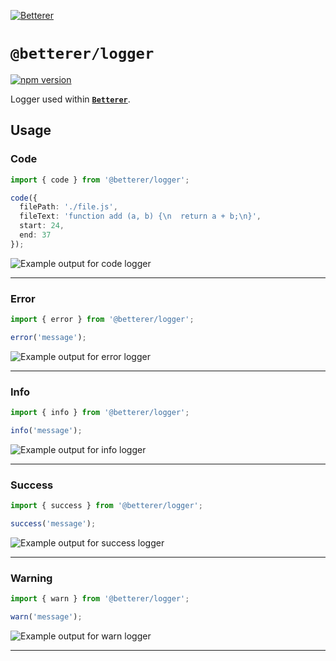 [![Betterer](https://github.com/phenomnomnominal/betterer/blob/master/docs/logo.png)](https://phenomnomnominal.github.io/betterer/)

# `@betterer/logger`

[![npm version](https://img.shields.io/npm/v/@betterer/logger.svg)](https://www.npmjs.com/package/@betterer/logger)

Logger used within [**`Betterer`**](https://github.com/phenomnomnominal/betterer).

## Usage

### Code

```typescript
import { code } from '@betterer/logger';

code({
  filePath: './file.js',
  fileText: 'function add (a, b) {\n  return a + b;\n}',
  start: 24,
  end: 37
});
```

![Example output for code logger](/packages/logger/images/code.png?raw=true)

---

### Error

```typescript
import { error } from '@betterer/logger';

error('message');
```

![Example output for error logger](/packages/logger/images/error.png?raw=true)

---

### Info

```typescript
import { info } from '@betterer/logger';

info('message');
```

![Example output for info logger](/packages/logger/images/info.png?raw=true)

---

### Success

```typescript
import { success } from '@betterer/logger';

success('message');
```

![Example output for success logger](/packages/logger/images/success.png?raw=true)

---

### Warning

```typescript
import { warn } from '@betterer/logger';

warn('message');
```

![Example output for warn logger](/packages/logger/images/warn.png?raw=true)

---
